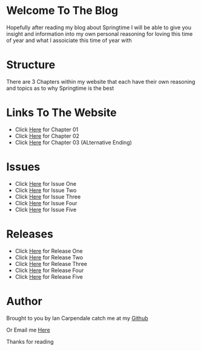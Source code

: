 # Welcome To The Blog

Hopefully after reading my blog about Springtime I will be able
to give you insight and information into my own personal 
reasoning for loving this time of year and what I assoiciate this time of 
year with

# Structure

There are 3 Chapters within my website that each have their own
reasoning and topics as to why Springtime is the best

# Links To The Website

- Click [Here](https://b00099416.github.io/github-story-2019/Chapter01.html) for Chapter 01
- Click [Here](https://b00099416.github.io/github-story-2019/Chapter02.html) for Chapter 02
- Click [Here](https://b00099416.github.io/github-story-2019/Chapter03.html) for Chapter 03 (ALternative Ending)

# Issues
- Click [Here](https://github.com/B00099416/github-story-2019/issues/1) for Issue One
- Click [Here](https://github.com/B00099416/github-story-2019/issues/2) for Issue Two
- Click [Here](https://github.com/B00099416/github-story-2019/issues/3) for Issue Three
- Click [Here](https://github.com/B00099416/github-story-2019/issues/4) for Issue Four
- Click [Here](https://github.com/B00099416/github-story-2019/issues/5) for Issue Five

# Releases

- Click [Here](https://github.com/B00099416/github-story-2019/releases/tag/Chap1) for Release One
- Click [Here](https://github.com/B00099416/github-story-2019/releases/tag/Chap2) for Release Two
- Click [Here](https://github.com/B00099416/github-story-2019/releases/tag/Chap3) for Release Three
- Click [Here](https://github.com/B00099416/github-story-2019/releases/tag/Final) for Release Four
- Click [Here](https://github.com/B00099416/github-story-2019/releases/tag/Alt) for Release Five

# Author

Brought to you by Ian Carpendale catch me at my [Github](https://github.com/B00099416)

Or Email me [Here](mailto:B00099416@student.itb.ie)

Thanks for reading
